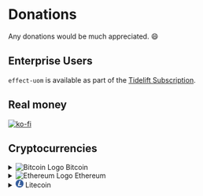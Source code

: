 # Donations

Any donations would be much appreciated. 😄

## Enterprise Users

`effect-uom` is available as part of the
[Tidelift Subscription](https://tidelift.com/funding/github/npm/effect-uom).

## Real money

[![ko-fi](https://ko-fi.com/img/githubbutton_sm.svg)](https://ko-fi.com/rebeccastevens)

## Cryptocurrencies

<details>
<summary>
  <img src="https://raw.githubusercontent.com/get-icon/geticon/master/icons/bitcoin.svg" height="16" alt="Bitcoin Logo">
  Bitcoin
</summary>

![bitcoin address QR code](https://raw.githubusercontent.com/RebeccaStevens/RebeccaStevens/main/assets/cryptocurrencies/wallets/bitcoin.png)\
bc1qgr2xwvkpztsaq9kplud84r3dfz4g3e7d5c5lxm

</details>

<details>
<summary>
  <img src="https://raw.githubusercontent.com/get-icon/geticon/master/icons/ethereum.svg" height="16" alt="Ethereum Logo">
  Ethereum
</summary>

![ethereum address QR code](https://raw.githubusercontent.com/RebeccaStevens/RebeccaStevens/main/assets/cryptocurrencies/wallets/ethereum.png)\
0x643769d1DD2Cb912656dAA27C1b97e5A81EF9fd2

</details>

<details>
<summary>
  <img src="https://raw.githubusercontent.com/RebeccaStevens/RebeccaStevens/main/assets/cryptocurrencies/logos/ltc.svg" height="16" alt="Litecoin Logo">  <!-- markdownlint-disable-line MD013 -->
  Litecoin
</summary>

![litecoin address QR code](https://raw.githubusercontent.com/RebeccaStevens/RebeccaStevens/main/assets/cryptocurrencies/wallets/litecoin.png)\
ltc1qxr7p6z4hrh87g9mjjk67chyduwrh2nfrpxksjv

</details>
